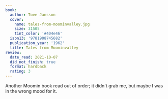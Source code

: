 ```yaml
---
book:
  author: Tove Jansson
  cover:
    name: tales-from-moominvalley.jpg
    size: 31505
    tint_color: '#404e46'
  isbn13: '9781908745682'
  publication_year: '1962'
  title: Tales from Moominvalley
review:
  date_read: 2021-10-07
  did_not_finish: true
  format: hardback
  rating: 3
---
```


Another Moomin book read out of order; it didn't grab me, but maybe I was in the wrong mood for it.